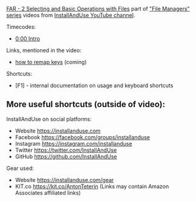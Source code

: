 [FAR - 2 Selecting and Basic Operations with Files](https://youtu.be/nRyI4dFh2ak)
part of ["File Managers" series](https://geni.us/gJnNca) videos
from [InstallAndUse YouTube channel](https://geni.us/WvxAdmi).

Timecodes:
- [0:00​ Intro]()


Links, mentioned in the video:
- [how to remap keys](https://InstallAndUse.com) (coming)

Shortcuts:
- [F1] - internal documentation on usage and keyboard shortcuts

More useful shortcuts (outside of video):
-


InstallAndUse on social platforms:
- Website https://installanduse.com
- Facebook https://facebook.com/groups/installanduse
- Instagram https://instagram.com/installanduse
- Twitter https://twitter.com/InstallAndUse
- GitHub https://github.com/InstallAndUse

Gear used:
- Website https://installanduse.com/gear
- KIT.co https://kit.co/AntonTeterin (Links may contain Amazon Associates affiliated links)
